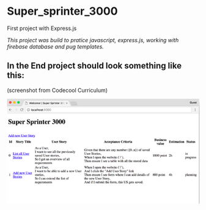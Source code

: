 # Super_sprinter_3000
First project with Express.js

*This project was build to pratice javascript, express.js, working with firebase database and pug templates.*


## In the End project should look something like this:
(screenshot from Codecool Curriculum)

![](https://github.com/e-victoria/super_sprinter_3000/blob/master/public/img/sample.png)
